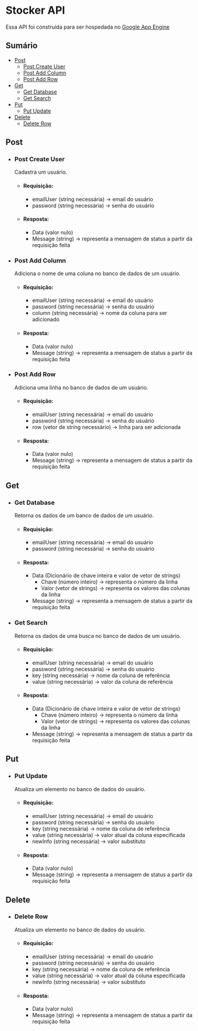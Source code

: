 # Stocker API
Essa API foi construída para ser hospedada no [Google App Engine](https://cloud.google.com/appengine?utm_source=google&utm_medium=cpc&utm_campaign=latam-BR-all-pt-dr-BKWS-all-all-trial-e-dr-1707800-LUAC0008673&utm_content=text-ad-none-any-DEV_c-CRE_429691579858-ADGP_Hybrid+%7C+BKWS+-+EXA+%7C+Txt_Compute-App+Engine-KWID_43700040358183168-kwd-372661972204&utm_term=KW_google+app+engine-ST_Google+App+Engine&gad_source=1&gclid=Cj0KCQjw6uWyBhD1ARIsAIMcADrLp9OH7ZanA0SE25fryGhjL1Nvudd8lf0lqZlnxi-DXEaYwtd8s5MaAsfuEALw_wcB&gclsrc=aw.ds&hl=pt_br) <br>

## Sumário
- [Post](#Post)
    - [Post Create User](#PostCreateUser)
    - [Post Add Column](#PostAddColumn)
    - [Post Add Row](#PostAddRow)
- [Get](#Get)
    - [Get Database](#GetDatabase)
    - [Get Search](#GetSearch)
- [Put](#Put)
    - [Put Update](#PutUpdate)
- [Delete](#Delete)
    - [Delete Row](#DeleteRow)

## <a id="Post">Post</a>
- ### <a id="PostCreateUser">Post Create User</a>
    Cadastra um usuário.
    - #### Requisição: 
        - emailUser (string necessária) -> email do usuário
        - password (string necessária) -> senha do usuário
    - #### Resposta: 
        - Data (valor nulo)
        - Message (string) -> representa a mensagem de status a partir da requisição feita
- ### <a id="PostAddColumn">Post Add Column</a>
    Adiciona o nome de uma coluna no banco de dados de um usuário.
    - #### Requisição: 
        - emailUser (string necessária) -> email do usuário
        - password (string necessária) -> senha do usuário
        - column (string necessária) -> nome da coluna para ser adicionado
    - #### Resposta: 
        - Data (valor nulo)
        - Message (string) -> representa a mensagem de status a partir da requisição feita
- ### <a id="PostAddRow">Post Add Row</a>
    Adiciona uma linha no banco de dados de um usuário.
    - #### Requisição: 
        - emailUser (string necessária) -> email do usuário
        - password (string necessária) -> senha do usuário
        - row (vetor de string necessário) -> linha para ser adicionada
    - #### Resposta: 
        - Data (valor nulo)
        - Message (string) -> representa a mensagem de status a partir da requisição feita

## <a id="Get">Get</a>
- ### <a id="GetDatabase">Get Database</a>
    Retorna os dados de um banco de dados de um usuário.
    - #### Requisição: 
        - emailUser (string necessária) -> email do usuário
        - password (string necessária) -> senha do usuário
    - #### Resposta: 
        - Data (Dicionário de chave inteira e valor de vetor de strings)
            - Chave (número inteiro) -> representa o número da linha
            - Valor (vetor de strings) -> representa os valores das colunas da linha
        - Message (string) -> representa a mensagem de status a partir da requisição feita
- ### <a id="GetSearch">Get Search</a>
    Retorna os dados de uma busca no banco de dados de um usuário.
    - #### Requisição: 
        - emailUser (string necessária) -> email do usuário
        - password (string necessária) -> senha do usuário
        - key (string necessária) -> nome da coluna de referência
        - value (string necessária) -> valor da coluna de referência
    - #### Resposta: 
        - Data (Dicionário de chave inteira e valor de vetor de strings)
            - Chave (número inteiro) -> representa o número da linha
            - Valor (vetor de strings) -> representa os valores das colunas da linha
        - Message (string) -> representa a mensagem de status a partir da requisição feita

## <a id="Put">Put</a>
- ### <a id="PutUpdate">Put Update</a>
    Atualiza um elemento no banco de dados do usuário.
    - #### Requisição: 
        - emailUser (string necessária) -> email do usuário
        - password (string necessária) -> senha do usuário
        - key (string necessária) -> nome da coluna de referência
        - value (string necessária) -> valor atual da coluna especificada
        - newInfo (string necessária) -> valor substituto
    - #### Resposta: 
        - Data (valor nulo)
        - Message (string) -> representa a mensagem de status a partir da requisição feita
## <a id="Delete">Delete</a>
- ### <a id="DeleteRow">Delete Row</a>
    Atualiza um elemento no banco de dados do usuário.
    - #### Requisição: 
        - emailUser (string necessária) -> email do usuário
        - password (string necessária) -> senha do usuário
        - key (string necessária) -> nome da coluna de referência
        - value (string necessária) -> valor atual da coluna especificada
        - newInfo (string necessária) -> valor substituto
    - #### Resposta: 
        - Data (valor nulo)
        - Message (string) -> representa a mensagem de status a partir da requisição feita